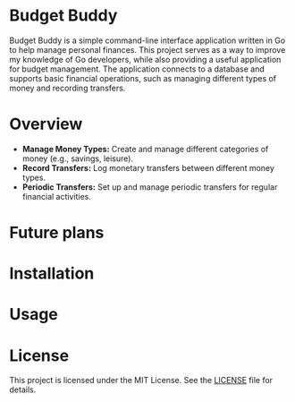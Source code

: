# Budget Buddy
Budget Buddy is a simple command-line interface application written in Go to help manage personal finances. This project serves as a way to improve my knowledge of Go developers, while also providing a useful application for budget management. The application connects to a database and supports basic financial operations, such as managing different types of money and recording transfers.
# Overview
* **Manage Money Types:** Create and manage different categories of money (e.g., savings, leisure).
* **Record Transfers:** Log monetary transfers between different money types.
* **Periodic Transfers:** Set up and manage periodic transfers for regular financial activities.
# Future plans
# Installation
# Usage
# License
This project is licensed under the MIT License. See the [LICENSE](https://github.com/Intisma/budget-buddy/blob/main/LICENSE) file for details.
